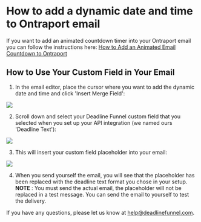 # How to add a dynamic date and time to Ontraport email

If you want to add an animated countdown timer into your Ontraport email you can follow the instructions here: [How to Add an Animated Email Countdown to Ontraport](http://documentation.deadlinefunnel.com/article/253-how-to-add-%20email-countdown-code-to-ontraport)

## How to Use Your Custom Field in Your Email

1. In the email editor, place the cursor where you want to add the dynamic date and time and click 'Insert Merge Field':

![](https://s3.amazonaws.com/helpscout.net/docs/assets/53974d6ce4b0c76107b109d1/images/5a205b3f2c7d3a71c72be22e/file-gzCpis68PF.png)

2. Scroll down and select your Deadline Funnel custom field that you selected when you set up your API integration \(we named ours 'Deadline Text'\):

![](https://s3.amazonaws.com/helpscout.net/docs/assets/53974d6ce4b0c76107b109d1/images/5a205c340428637405653640/file-IQiSAWDdvk.png)

3. This will insert your custom field placeholder into your email:

![](https://s3.amazonaws.com/helpscout.net/docs/assets/53974d6ce4b0c76107b109d1/images/59d6912a2c7d3a40f0ed3b5b/file-DQw6YjRqYu.png)

4. When you send yourself the email, you will see that the placeholder has been replaced with the deadline text format you chose in your setup. **NOTE** : You must send the actual email, the placeholder will not be replaced in a test message. You can send the email to yourself to test the delivery.

If you have any questions, please let us know at [help@deadlinefunnel.com](mailto:mailto:help@deadlinefunnel.com).

